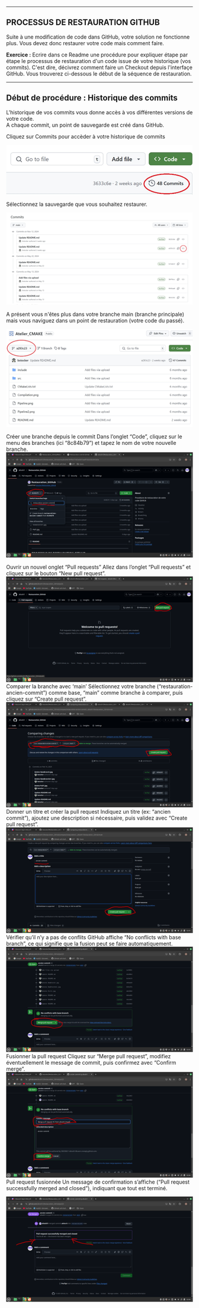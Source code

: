 ------------------------------------------------------------------------------------------------------
PROCESSUS DE RESTAURATION GITHUB
------------------------------------------------------------------------------------------------------
Suite à une modification de code dans GitHub, votre solution ne fonctionne plus. Vous devez donc restaurer votre code mais comment faire.  

**Exercice :** Ecrire dans ce Readme une procédure pour expliquer étape par étape le processus de restauration d'un code issue de votre historique (vos commits). C'est dire, décivrez comment faire un Checkout depuis l'interfaçe GitHub. Vous trouverez ci-dessous le début de la séquence de restauration.  

-------------------------------------------------------------------------------------------------------
Début de procédure : Historique des commits
-------------------------------------------------------------------------------------------------------
L'historique de vos commits vous donne accès à vos différentes versions de votre code.  
A chaque commit, un point de sauvegarde est créé dans GitHub.  

Cliquez sur Commits pour accèder à votre historique de commits  
  
![Screenshot Historique](Historique.jpg)   

Sélectionnez la sauvegarde que vous souhaitez restaurer.  

![Screenshot Browse](Browse.jpg)   

A présent vous n'êtes plus dans votre branche main (branche principale) mais vous naviguez dans un point de restauration (votre code du passé).  

![Screenshot Browse](Browse1.jpg)   


Créer une branche depuis le commit
Dans l’onglet “Code”, cliquez sur le menu des branches (ici “8c84b79”) et tapez le nom de votre nouvelle branche.
![Screenshot Browse](5.png)

Ouvrir un nouvel onglet “Pull requests”
Allez dans l’onglet “Pull requests” et cliquez sur le bouton “New pull request”.
![Screenshot Browse](6.png)
Comparer la branche avec ‘main’
Sélectionnez votre branche (“restauration-ancien-commit”) comme base, “main” comme branche à comparer, puis cliquez sur “Create pull request”.
![Screenshot Browse](9.png)
Donner un titre et créer la pull request
Indiquez un titre (ex: “ancien commit”), ajoutez une description si nécessaire, puis validez avec “Create pull request”.
![Screenshot Browse](10.png)
Vérifier qu’il n’y a pas de conflits
GitHub affiche “No conflicts with base branch”, ce qui signifie que la fusion peut se faire automatiquement.
![Screenshot Browse](11.png)
Fusionner la pull request
Cliquez sur “Merge pull request”, modifiez éventuellement le message de commit, puis confirmez avec “Confirm merge”.
![Screenshot Browse](12.png)
Pull request fusionnée
Un message de confirmation s’affiche (“Pull request successfully merged and closed”), indiquant que tout est terminé.

![Screenshot Browse](13.png)



